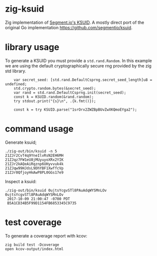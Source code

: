 # zig-ksuid
Zig implementation of [Segment.io's KSUID](https://segment.com/blog/a-brief-history-of-the-uuid/). A mostly direct port of the original Go implementation https://github.com/segmentio/ksuid.

# library usage

To generate a KSUID you must provide a `std.rand.Random`. In this example we are using the default cryptographically secure rng provided by the zig std library.

```zig
    var secret_seed: [std.rand.DefaultCsprng.secret_seed_length]u8 = undefined;
    std.crypto.random.bytes(&secret_seed);
    var rand = std.rand.DefaultCsprng.init(secret_seed);
    const k = KSUID.random(&rand.random);
    try stdout.print("{s}\n", .{k.fmt()});
```

```zig
    const k = try KSUID.parse("1srOrx2ZWZBpBUvZwXKQmoEYga2");
```

# command usage
Generate ksuid;
```
./zig-out/bin/ksuid -n 5
21ZJr2CvT4q9YneIlvRsN2EH6MH
21ZJqz7FW1eU8jMUyuyoXRx2YIK
21ZJr2kAQeAiRqznp6UHyvvuk4k
21ZJqw99HJdsL9DhYBF1XwffcVp
21ZJr0QfjoyHkAwP8PL0GGs17e9
```

Inspect a ksuid:
```
./zig-out/bin/ksuid 0ujtsYcgvSTl8PAuAdqWYSMnLOv
0ujtsYcgvSTl8PAuAdqWYSMnLOv
 2017-10-09 21:00:47 -0700 PDT
 B5A1CD34B5F99D1154FB6853345C9735
```

# test coverage
To generate a coverage report with kcov:
```
zig build test -Dcoverage
open kcov-output/index.html
```